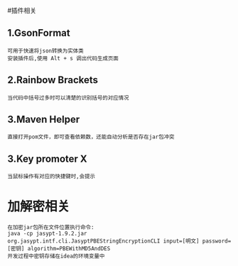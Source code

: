 #插件相关
## 1.GsonFormat
```
可用于快速将json转换为实体类
安装插件后,使用 Alt + s 调出代码生成页面
```
## 2.Rainbow Brackets
```
当代码中括号过多时可以清楚的识别括号的对应情况
```
## 3.Maven Helper
```
直接打开pom文件，即可查看依赖数，还能自动分析是否存在jar包冲突
```
## 3.Key promoter X
```
当鼠标操作有对应的快捷键时,会提示
```

# 加解密相关
```
在加密jar包所在文件位置执行命令:
java -cp jasypt-1.9.2.jar org.jasypt.intf.cli.JasyptPBEStringEncryptionCLI input=[明文] password=[密钥] algorithm=PBEWithMD5AndDES
开发过程中密钥存储在idea的环境变量中
```

